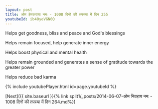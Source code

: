 ```yaml
---
layout: post
title: ओम हेमकराया नमः - 1008 दिनों की तपस्या में दिन 255
youtubeId: ib4OyeVGN0Q
---
```

 
 
Helps get goodness, bliss and peace and God's blessings
 
Helps remain focused, help generate inner energy 
 
Helps boost physical and mental health 
 
Helps remain grounded and generates a sense of gratitude towards the greater power 
 
Helps reduce bad karma
 
 
 
 


{% include youtubePlayer.html id=page.youtubeId %}
 
[Next]({{ site.baseurl }}{% link  split1/_posts/2014-06-07-ओम निग्रहाय नमः - 1008 दिनों की तपस्या में दिन 264.md%})
 
